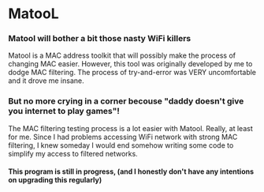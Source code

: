 # MatooL

### Matool will bother a bit those nasty WiFi killers

Matool is a MAC address toolkit that will possibly make the process of changing MAC easier. 
However, this tool was originally developed by me to dodge MAC filtering.
The process of try-and-error was VERY uncomfortable and it drove me insane.

### But no more crying in a corner becouse "daddy doesn't give you internet to play games"!

The MAC filtering testing process is a lot easier with Matool. Really, at least for me.
Since I had problems accessing WiFi network with strong MAC filtering, I knew someday I would end somehow writing some code to simplify my access to filtered networks.



#### This program is still in progress, (and I honestly don't have any intentions on upgrading this regularly)
